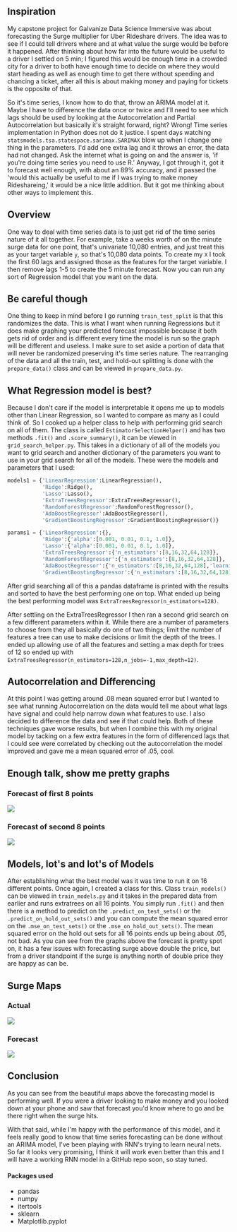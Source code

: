 ## Inspiration

My capstone project for Galvanize Data Science Immersive was about forecasting
the Surge multiplier for Uber Rideshare drivers. The idea was to see if I could
tell drivers where and at what value the surge would be before it happened.
After thinking about how far into the future would be useful to a driver I
settled on 5 min; I figured this would be enough time in a crowded city for a
driver to both have enough time to decide on where they would start heading as
well as enough time to get there without speeding and chancing a ticket, after
all this is about making money and paying for tickets is the opposite of that.

So it's time series, I know how to do that, throw an ARIMA model at it. Maybe
I have to difference the data once or twice and I'll need to see which lags
should be used by looking at the Autocorrelation and Partial Autocorrelation
but basically it's straight forward, right? Wrong! Time series implementation in
Python does not do it justice. I spent days watching
`statsmodels.tsa.statespace.sarimax.SARIMAX` blow up when I change one thing
in the parameters. I'd add one extra lag and it throws an error, the data
had not changed. Ask the internet what is going on and the answer is, 'if you're
doing time series you need to use R.' Anyway, I got through it, got it to
forecast well enough, with about an 89% accuracy, and it passed the 'would this
actually be useful to me if I was trying to make money Rideshareing,' it would
be a nice little addition. But it got me thinking about other ways to implement
this.

## Overview

One way to deal with time series data is to just get rid of the time series
nature of it all together. For example, take a weeks worth of on the minute
surge data for one point, that's univariate 10,080 entries, and just treat this
as your target variable `y`, so that's 10,080 data points. To create my `X` I
took the first 60 lags and assigned those as the features for the target
variable. I then remove lags 1-5 to create the 5 minute forecast. Now you can
run any sort of Regression model that you want on the data.

## Be careful though

One thing to keep in mind before I go running `train_test_split` is that this
randomizes the data. This is what I want when running Regressions but it does
make graphing your predicted forecast impossible because it both gets rid of
order and is different every time the model is run so the graph will be different
and useless. I make sure to set aside a portion of data that will never be
randomized preserving it's time series nature. The rearranging of the data and
all the train, test, and hold-out splitting is done with the `prepare_data()`
class and can be viewed in `prepare_data.py`.

## What Regression model is best?

Because I don't care if the model is interpretable it opens me up to models
other than Linear Regression, so I wanted to compare as many as I could think of.
So I cooked up a helper class to help with performing grid search on all of
them. The class is called `EstimatorSelectionHelper()` and has two methods
`.fit()` and `.score_summary()`, it can be viewed in `grid_search_helper.py`.
This takes in a dictionary of all of the models you want to grid search and
another dictionary of the parameters you want to use in your grid search for all
of the models. These were the models and parameters that I used:

```python
models1 = {'LinearRegression':LinearRegression(),
           'Ridge':Ridge(),
           'Lasso':Lasso(),
           'ExtraTreesRegressor':ExtraTreesRegressor(),
           'RandomForestRegressor':RandomForestRegressor(),
           'AdaBoostRegressor':AdaBoostRegressor(),
           'GradientBoostingRegressor':GradientBoostingRegressor()}

params1 = {'LinearRegression':{},
           'Ridge':{'alpha':[0.001, 0.01, 0.1, 1.0]},
           'Lasso':{'alpha':[0.001, 0.01, 0.1, 1.0]},
           'ExtraTreesRegressor':{'n_estimators':[8,16,32,64,128]},
           'RandomForestRegressor':{'n_estimators':[8,16,32,64,128]},
           'AdaBoostRegressor':{'n_estimators':[8,16,32,64,128],'learning_rate':[0.6,0.8,1.0]},
           'GradientBoostingRegressor':{'n_estimators':[8,16,32,64,128],'learning_rate':[0.6,0.8,1.0]}}
```
After grid searching all of this a pandas dataframe is printed with the results
and sorted to have the best performing one on top. What ended up being the best
performing model was `ExtraTreesRegressor(n_estimators=128)`.

After settling on the ExtraTreesRegressor I then ran a second grid search on a
few different parameters within it. While there are a number of parameters to
choose from they all basically do one of two things; limit the number of features
a tree can use to make decisions or limit the depth of the trees. I ended up
allowing use of all the features and setting a max depth for trees of 12 so
ended up with `ExtraTreesRegressor(n_estimators=128,n_jobs=-1,max_depth=12)`.

## Autocorrelation and Differencing

At this point I was getting around .08 mean squared error but I wanted to see
what running Autocorrelation on the data would tell me about what lags have
signal and could help narrow down what features to use. I also decided to
difference the data and see if that could help. Both of these techniques gave
worse results, but when I combine this with my original model by tacking on a few
extra features in the form of differenced lags that I could see were correlated
by checking out the autocorrelation the model improved and gave me a mean squared
error of .05, cool.

## Enough talk, show me pretty graphs

### Forecast of first 8 points

![](graphs/forecast_1.png)

### Forecast of second 8 points

![](graphs/forecast_2.png)

## Models, lot's and lot's of Models

After establishing what the best model was it was time to run it on 16 different
points. Once again, I created a class for this. Class `train_models()` can be
viewed in `train_models.py` and it takes in the prepared data from earlier and
runs extratrees on all 16 points. You simply run `.fit()` and then there is a
method to predict on the `.predict_on_test_sets()` or the
`.predict_on_hold_out_sets()` and you can compute the mean squared error  on the
`.mse_on_test_sets()` or the `.mse_on_hold_out_sets()`. The mean squared error
on the hold out sets for all 16 points ends up being about .05, not bad. As you
can see from the graphs above the forecast is pretty spot on, it has a few issues
with forecasting surge above double the price, but from a driver standpoint if
the surge is anything north of double price they are happy as can be.

## Surge Maps

### Actual

![](graphs/actual.png)

### Forecast

![](graphs/forecast.png)

## Conclusion

As you can see from the beautiful maps above the forecasting model is
performing well. If you were a driver looking to make money and you looked down
at your phone and saw that forecast you'd know where to go and be there right
when the surge hits.

With that said, while I'm happy with the performance of this model, and it feels
really good to know that time series forecasting can be done without an ARIMA
model, I've been playing with RNN's trying to learn neural nets. So far it looks
very promising, I think it will work even better than this and I will have a
working RNN model in a GitHub repo soon, so stay tuned.

#### Packages used


* pandas
* numpy
* itertools
* sklearn
* Matplotlib.pyplot
